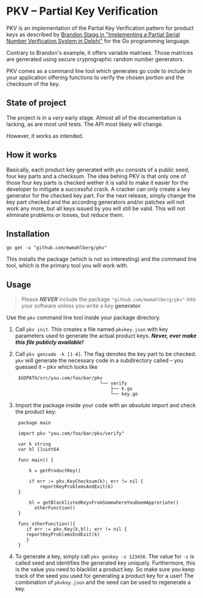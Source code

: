 # PKV – Partial Key Verification

PKV is an implementation of the Partial Key Verification pattern for product keys as described by [Brandon Stagg in "Implementing a Partial Serial Number Verification System in Delphi"][pkv] for the Go programming language.

Contrary to Brandon's example, it offers variable matrixes. Those matrices  are generated using secure cryprographic random number generators.


PKV comes as a command line tool which generates go code to include in your application offering functions to verify the chosen portion and the checksum of the key.

## State of project

The project is in a *very* early stage. Almost all of the documentation is lacking, as are most unit tests. The API most likely will change.

However, it works as intended.

## How it works

Basically, each product key generated with  `pkv` consists of a public seed, four key parts and a checksum. The idea behing PKV is that only one of those four key parts is checked wether it is valid to make it easier for the developer to mitigate a successful crack. A cracker can only create a key generator for the checked key part. For the next release, simply change the key part checked and the according generators and/or patches will not work any more, but all keys issued by you will still be valid. This will not eliminate problems or losses, but reduce them.

## Installation

`go get -u "github.com/mwmahlberg/pkv"`

This installs the package (which is not so interesting) and the command line tool, which is the primary tool you will work with.

## Usage

> Please ***NEVER*** include the package `"github.com/mwmahlberg/pkv"` into your software unless you write a key **generator**.

Use the `pkv` command line tool inside your package directory.

 1. Call `pkv init`. This creates a file named `pkvkey.json` with key parameters used to generate the actual product keys. ***Never, ever make this file publicly available!***
 2. Call `pkv gencode -k [1-4]`. The flag denotes the key part to be checked. `pkv` will generate the necessary code in a subdirectory called – you guessed it – pkv which looks like
 
         $GOPATH/src/you.com/foo/bar/pkv
                                       └── verify
                                           ├── k.go
                                           └── key.go

 3. Import the package inside your code with an *absolute* import and check the product key:
 
         package main
     
         import pkv "you.com/foo/bar/pkv/verify"
     
         var k string
         var bl []uint64
     
         func main() {
       
             k = getProductKey()

             if err := pkv.KeyChecksum(k); err != nil {
                 reportKeyProblemsAndExit(k)
	     }
	   
             bl = getBlacklistedKeysFromSomewhereYouDeemApproriate()
               otherFunction()
         }
     
         func otherFunction(){
     	    if err := pkv.Key(k,bl); err != nil {
     		reportKeyProblemsEndExit(k)
     	    }
         }
 4. To generate a key, simply call `pkv genkey -s 123456`. The value for `-s` is called seed and identifies the generated key uniquely. Furthermore, this is the value you need to blacklist a product key. So make sure you keep track of the seed you used for generating a product key for a user! The combination of `pkvkey.json` and the seed can be used to regenerate a key.


[pkv]: http://www.brandonstaggs.com/2007/07/26/implementing-a-partial-serial-number-verification-system-in-delphi/
